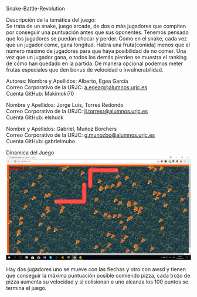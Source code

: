 ﻿Snake-Battle-Revolution

Descripción de la temática del juego:  
Se trata de un snake, juego arcade, de dos o más jugadores que compiten por conseguir una puntuación antes que sus oponentes. Tenemos pensado que los jugadores se puedan chocar y perder. Como en el snake, cada vez que un jugador come, gana longitud. Habrá una fruta(comida) menos que el número máximo de jugadores para que haya posibilidad de no comer. Una vez que un jugador gana, o todos los demás pierden se muestra el ranking de cómo han quedado en la partida. De manera opcional podemos meter frutas especiales que den bonus de velocidad o invulnerabilidad.

Autores:
Nombre y Apellidos: Alberto, Egea García <br>
Correo Corporativo de la URJC: a.egeag@alumnos.urjc.es <br>
Cuenta GitHub: Makimoki70 <br>

Nombre y Apellidos: Jorge Luis, Torres Redondo <br>
Correo Corporativo de la URJC: jl.torresr@alumnos.urjc.es <br>
Cuenta GitHub: elshuck <br>

Nombre y Apellidos: Gabriel, Muñoz Borchers <br>
Correo Corporativo de la URJC: g.munozbo@alumnos.urjc.es <br>
Cuenta GitHub: gabrielmubo <br>

Dinamica del Juego
![Captura del Juego](https://github.com/elshuck/Snake-Battle-Revolution/blob/master/Partida.png "Captura")

Hay dos jugadores uno se mueve con las flechas y otro con awsd y tienen que conseguir la máxima puntuación posible comiendo pizza, cada trozo de pizza aumenta su velocidad y si colisionan o uno alcanza los 100 puntos se termina el juego.
